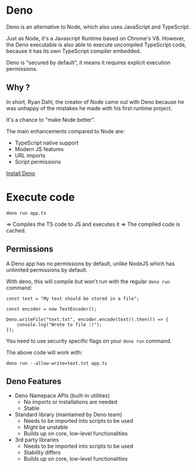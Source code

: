 # Deno

Deno is an alternative to Node, which also uses JavaScript and TypeScript.

Just as Node, it's a Javascript Runtime based on Chrome's V8. However, the Deno executable is also able to execute uncompiled TypeScript code, because it has its own TypeScript compiler embedded.

Deno is "secured by default", it means it requires explicit execution permissions.


## Why ?

In short, Ryan Dahl, the creator of Node came out with Deno because he was unhappy of the mistakes he made with his first runtime project.

It's a chance to "make Node better".

The main enhancements compared to Node are:
- TypeScript native support
- Modern JS features
- URL imports
- Script permissions


[Install Deno](https://github.com/denoland/deno_install)

# Execute code

`deno run app.ts`

=> Compiles the TS code to JS and executes it
=> The compiled code is cached.



## Permissions


A Deno app has no permissions by default, unlike NodeJS which has unlimited permissions by default.

With deno, this will compile but won't run with the regular `deno run` command:

```TS
const text = "My text should be stored in a file";

const encoder = new TextEncoder();

Deno.writeFile("text.txt", encoder.encode(text)).then(() => {
    console.log("Wrote to file :)");
});
```

You need to use security specific flags on your `deno run` command.

The above code will work with:

`deno run --allow-write=text.txt app.ts`

## Deno Features


- Deno Namepace APIs (built-in utilities)
    - No imports or installations are needed
    - Stable
- Standard library (maintained by Deno team)
    - Needs to be imported into scripts to be used
    - Might be unstable
    - Builds up on core, low-level functionalities
- 3rd party libraries
    - Needs to be imported into scripts to be used
    - Stability differs
    - Builds up on core, low-level functionalities

